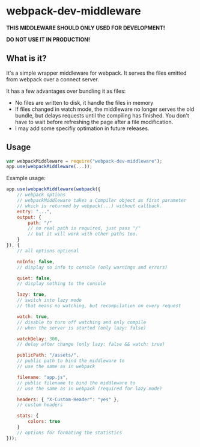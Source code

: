 # webpack-dev-middleware

**THIS MIDDLEWARE SHOULD ONLY USED FOR DEVELOPMENT!**

**DO NOT USE IT IN PRODUCTION!**

## What is it?

It's a simple wrapper middleware for webpack. It serves the files emitted from webpack over a connect server.

It has a few advantages over bundling it as files:

* No files are written to disk, it handle the files in memory
* If files changed in watch mode, the middleware no longer serves the old bundle, but delays requests until the compiling has finished. You don't have to wait before refreshing the page after a file modification.
* I may add some specifiy optimation in future releases.

## Usage

``` javascript
var webpackMiddleware = require("webpack-dev-middleware");
app.use(webpackMiddleware(...));
```

Example usage:

``` javascript
app.use(webpackMiddleware(webpack({
	// webpack options
	// webpackMiddleware takes a Compiler object as first parameter
	// which is returned by webpack(...) without callback.
	entry: "...",
	output: {
		path: "/"
		// no real path is required, just pass "/"
		// but it will work with other paths too.
	}
}), {
	// all options optional

	noInfo: false,
	// display no info to console (only warnings and errors)

	quiet: false,
	// display nothing to the console

	lazy: true,
	// switch into lazy mode
	// that means no watching, but recompilation on every request

	watch: true,
	// disable to turn off watching and only compile
	// when the server is started (only lazy: false)

	watchDelay: 300,
	// delay after change (only lazy: false && watch: true)

	publicPath: "/assets/",
	// public path to bind the middleware to
	// use the same as in webpack

	filename: "app.js",
	// public filename to bind the middleware to
	// use the same as in webpack (required for lazy mode)

	headers: { "X-Custom-Header": "yes" },
	// custom headers

	stats: {
		colors: true
	}
	// options for formating the statistics
}));
```
